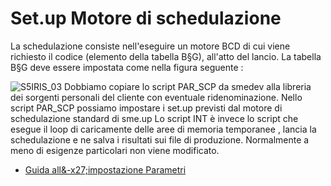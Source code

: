 
#  Set.up Motore di schedulazione
La schedulazione consiste nell'eseguire un motore BCD di cui viene richiesto il codice (elemento della tabella B§G), all'atto del lancio.
La tabella B§G  deve essere impostata come nella figura seguente : 

![S5IRIS_03](http://localhost:3000/immagini/S5IRIS_T04/S5IRIS_03.png)
Dobbiamo copiare lo script PAR_SCP da smedev alla libreria dei sorgenti personali del cliente con eventuale ridenominazione. Nello script PAR_SCP possiamo impostare  i set.up previsti dal motore di schedulazione standard di sme.up
Lo script INT è invece lo script che esegue il loop di caricamente delle aree di memoria temporanee , lancia la schedulazione e ne salva i risultati sui file di produzione. Normalmente a meno di esigenze particolari non viene modificato.



- [Guida all&-x27;impostazione Parametri](Sorgenti/DOC/TA/B£AMO/S5IRIS_T32)




